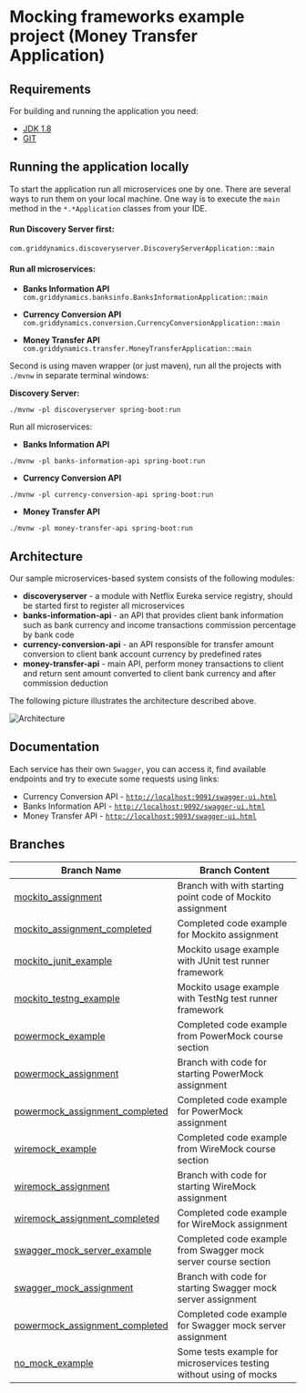 # Mocking frameworks example project (Money Transfer Application)

## Requirements

For building and running the application you need:

- [JDK 1.8](http://www.oracle.com/technetwork/java/javase/downloads/jdk8-downloads-2133151.html)
- [GIT](https://git-scm.com/)

## Running the application locally

To start the application run all microservices one by one. There are several ways to run them on your local machine. 
One way is to execute the `main` method in the `*.*Application` classes from your IDE.

#### Run Discovery Server first:
`com.griddynamics.discoveryserver.DiscoveryServerApplication::main`

#### Run all microservices:

- **Banks Information API**
`com.griddynamics.banksinfo.BanksInformationApplication::main`

- **Currency Conversion API**
`com.griddynamics.conversion.CurrencyConversionApplication::main`

- **Money Transfer API** 
`com.griddynamics.transfer.MoneyTransferApplication::main`

Second is using maven wrapper (or just maven), run all the projects with `./mvnw` in separate terminal windows:

**Discovery Server:**
```shell
./mvnw -pl discoveryserver spring-boot:run
```

Run all microservices:

- **Banks Information API** 
```shell
./mvnw -pl banks-information-api spring-boot:run
```

- **Currency Conversion API** 
```shell
./mvnw -pl currency-conversion-api spring-boot:run
```

- **Money Transfer API** 
```shell
./mvnw -pl money-transfer-api spring-boot:run
```

## Architecture

Our sample microservices-based system consists of the following modules:
- **discoveryserver** - a module with Netflix Eureka service registry, should be started first to register all microservices
- **banks-information-api** - an API that provides client bank information such as bank currency and income transactions commission percentage by bank code
- **currency-conversion-api** - an API responsible for transfer amount conversion to client bank account currency by predefined rates
- **money-transfer-api** - main API, perform money transactions to client and return sent amount converted to client bank currency and after commission deduction

The following picture illustrates the architecture described above.

<img src="https://github.com/griddynamics/gridu-qa-service-testing-mocks/blob/master/.img/full_application_structure.png" title="Architecture"><br/>


## Documentation
Each service has their own `Swagger`, you can access it, find available endpoints and try to execute some requests using links:

- Currency Conversion API - [`http://localhost:9091/swagger-ui.html`](http://localhost:9091/swagger-ui.html)
- Banks Information API - [`http://localhost:9092/swagger-ui.html`](http://localhost:9092/swagger-ui.html)
- Money Transfer API - [`http://localhost:9093/swagger-ui.html`](http://localhost:9093/swagger-ui.html) 

## Branches
Branch Name  | Branch Content
------------- | -------------
[mockito_assignment](https://github.com/griddynamics/gridu-qa-service-testing-mocks/tree/mockito_assignment)  | Branch with with starting point code of Mockito assignment
[mockito_assignment_completed](https://github.com/griddynamics/gridu-qa-service-testing-mocks/tree/mockito_assignment_completed)  | Completed code example for Mockito assignment
[mockito_junit_example](https://github.com/griddynamics/gridu-qa-service-testing-mocks/tree/mockito_junit_example)  | Mockito usage example with JUnit test runner framework
[mockito_testng_example](https://github.com/griddynamics/gridu-qa-service-testing-mocks/tree/mockito_testng_example)  | Mockito usage example with TestNg test runner framework
[powermock_example](https://github.com/griddynamics/gridu-qa-service-testing-mocks/tree/powermock_example)  | Completed code example from PowerMock course section
[powermock_assignment](https://github.com/griddynamics/gridu-qa-service-testing-mocks/tree/powermock_assignment)  | Branch with code for starting PowerMock assignment
[powermock_assignment_completed](https://github.com/griddynamics/gridu-qa-service-testing-mocks/tree/powermock_assignment_completed)  | Completed code example for PowerMock assignment
[wiremock_example](https://github.com/griddynamics/gridu-qa-service-testing-mocks/tree/wiremock_example)  | Completed code example from WireMock course section
[wiremock_assignment](https://github.com/griddynamics/gridu-qa-service-testing-mocks/tree/wiremock_assignment)  | Branch with code for starting WireMock assignment
[wiremock_assignment_completed](https://github.com/griddynamics/gridu-qa-service-testing-mocks/tree/wiremock_assignment_completed)  | Completed code example for WireMock assignment
[swagger_mock_server_example](https://github.com/griddynamics/gridu-qa-service-testing-mocks/tree/swagger_mock_server_example)  | Completed code example from Swagger mock server course section
[swagger_mock_assignment](https://github.com/griddynamics/gridu-qa-service-testing-mocks/tree/swagger_mock_assignment)  | Branch with code for starting Swagger mock server assignment
[powermock_assignment_completed](https://github.com/griddynamics/gridu-qa-service-testing-mocks/tree/powermock_assignment_completed)  | Completed code example for Swagger mock server assignment
[no_mock_example](https://github.com/griddynamics/gridu-qa-service-testing-mocks/tree/no_mock_example)  | Some tests example for microservices testing without using of mocks
